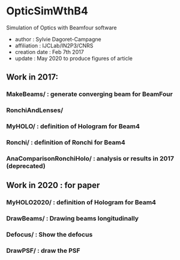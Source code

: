 # OpticSimWthB4
Simulation of Optics with Beamfour software

- author : Sylvie Dagoret-Campagne
- affiliation : IJCLab/IN2P3/CNRS
- creation date : Feb 7th 2017
- update : May 2020 to produce figures of article


## Work in 2017:

### MakeBeams/ : generate converging beam for BeamFour

### RonchiAndLenses/

	
		
### MyHOLO/ : definition of Hologram for Beam4		
		
### Ronchi/ : definition of Ronchi for Beam4		


### AnaComparisonRonchiHolo/ : analysis or results in 2017 (deprecated)
	
## Work in 2020	: for paper

### MyHOLO2020/	: definition of Hologram for Beam4		
	
### DrawBeams/ : Drawing beams longitudinally
### Defocus/	 : Show the defocus		
### DrawPSF/	 : draw the PSF		
		
		
		

